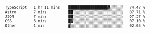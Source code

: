 <!--START_SECTION:waka-->

```txt
TypeScript   1 hr 11 mins    ██████████████████▓░░░░░░   74.47 %
Astro        7 mins          ██░░░░░░░░░░░░░░░░░░░░░░░   07.71 %
JSON         7 mins          ██░░░░░░░░░░░░░░░░░░░░░░░   07.37 %
CSS          6 mins          █▓░░░░░░░░░░░░░░░░░░░░░░░   07.10 %
Other        1 min           ▓░░░░░░░░░░░░░░░░░░░░░░░░   02.05 %
```

<!--END_SECTION:waka-->
